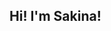 ## Hi! I'm Sakina!

<!--
**sakinanaqvi/sakinanaqvi** is a ✨ _special_ ✨ repository because its `README.md` (this file) appears on your GitHub profile.

I'm a student at USC studying Computer Science and Business Administration. I love coding and building new things! 

Let's connect on LinkedIn: https://www.linkedin.com/in/sakina-naqvi/
-->

